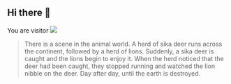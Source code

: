 ## Hi there 👋

You are visitor
<img src="https://profile-counter.glitch.me/NOhsueh/count.svg"/>

> There is a scene in the animal world. A herd of sika deer runs across the continent, followed by a herd of lions. Suddenly, a sika deer is caught and the lions begin to enjoy it. When the herd noticed that the deer had been caught, they stopped running and watched the lion nibble on the deer. Day after day, until the earth is destroyed.
